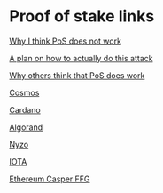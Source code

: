 Proof of stake links
===========

[Why I think PoS does not work](proof_of_stake.md)

[A plan on how to actually do this attack](other_blockchains/RCO.md)

[Why others think that PoS does work](the_defence_of_pos.md)

[Cosmos](cosmos.md)

[Cardano](ouroboros.md)

[Algorand](algorand.md)

[Nyzo](nyzo.md)

[IOTA](iota.md)

[Ethereum Casper FFG](ethereum_casper_ffg.md)

